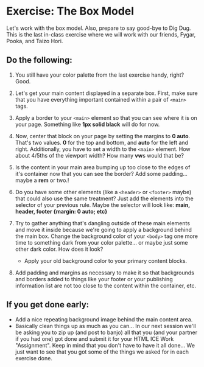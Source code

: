 # Exercise: The Box Model

Let's work with the box model.  Also, prepare to say good-bye to Dig Dug.  This is the last in-class exercise where we will work with our friends, Fygar, Pooka, and Taizo Hori.

## Do the following:

1. You still have your color palette from the last exercise handy, right?  Good.

1. Let's get your main content displayed in a separate box.  First, make sure that you have everything important contained within a pair of `<main>` tags.

1. Apply a border to your `<main>` element so that you can see where it is on your page.  Something like **1px solid black** will do for now.

1. Now, center that block on your page by setting the margins to **0 auto**.  That's two values.  **0** for the top and bottom, and **auto** for the left and right.  Additionally, you have to set a width to the `<main>` element.  How about 4/5ths of the viewport width?  How many **vw**s would that be?

1. Is the content in your main area bumping up too close to the edges of it's container now that you can see the border?  Add some padding... maybe a **rem** or two.!

1. Do you have some other elements (like a `<header>` or `<footer>` maybe) that could also use the same treatment?  Just add the elements into the selector of your previous rule.  Maybe the selector will look like: **main, header, footer {margin: 0 auto; etc}**

1. Try to gather anything that's dangling outside of these main elements and move it inside because we're going to apply a background behind the main box.  Change the background color of your `<body>` tag one more time to something dark from your color palette... or maybe just some other dark color.  How does it look?
    - Apply your old background color to your primary content blocks.

1. Add padding and margins as necessary to make it so that backgrounds and borders added to things like your footer or your publishing information list are not too close to the content within the container, etc.

## If you get done early:
- Add a nice repeating background image behind the main content area.
- Basically clean things up as much as you can... In our next session we'll be asking you to zip up (and post to banjo) all that you (and your partner if you had one) got done and submit it for your HTML ICE Work "Assignment".  Keep in mind that you don't have to have it all done... We just want to see that you got some of the things we asked for in each exercise done.

